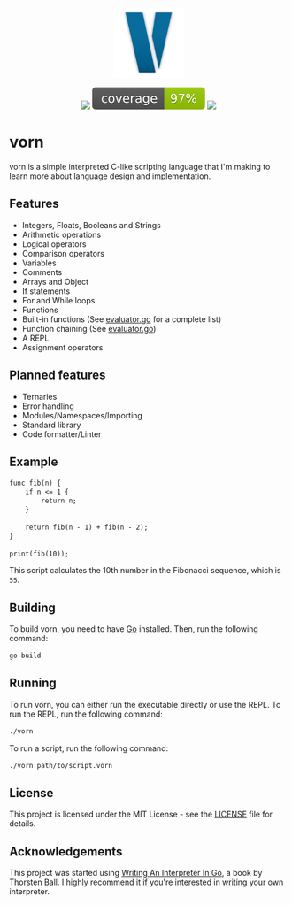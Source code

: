 <p align="center"><img src="./assets/vorn.svg" width="128" height="128"></p>

<p align="center">
<img src="https://github.com/iskandervdh/vorn/actions/workflows/test.yml/badge.svg?branch=main">
<img src="https://raw.githubusercontent.com/iskandervdh/vorn/badges/.badges/main/coverage.svg">
<img src="https://img.shields.io/github/v/tag/iskandervdh/vorn?label=version&color=blue">
</p>

# vorn

vorn is a simple interpreted C-like scripting language that I'm making to learn more about language design and implementation.

## Features

* Integers, Floats, Booleans and Strings
* Arithmetic operations
* Logical operators
* Comparison operators
* Variables
* Comments
* Arrays and Object
* If statements
* For and While loops
* Functions
* Built-in functions (See [evaluator.go](evaluator/evaluator.go#L54) for a complete list)
* Function chaining (See [evaluator.go](evaluator/evaluator.go#L87))
* A REPL
* Assignment operators

## Planned features

* Ternaries
* Error handling
* Modules/Namespaces/Importing
* Standard library
* Code formatter/Linter

## Example

```vorn
func fib(n) {
    if n <= 1 {
        return n;
    }

    return fib(n - 1) + fib(n - 2);
}

print(fib(10));
```

This script calculates the 10th number in the Fibonacci sequence, which is `55`.

## Building

To build vorn, you need to have [Go](https://golang.org/) installed. Then, run the following command:

```sh
go build
```

## Running

To run vorn, you can either run the executable directly or use the REPL. To run the REPL, run the following command:

```sh
./vorn
```

To run a script, run the following command:

```sh
./vorn path/to/script.vorn
```

## License

This project is licensed under the MIT License - see the [LICENSE](LICENSE) file for details.

## Acknowledgements

This project was started using [Writing An Interpreter In Go](https://interpreterbook.com/), a book by Thorsten Ball. I highly recommend it if you're interested in writing your own interpreter.
